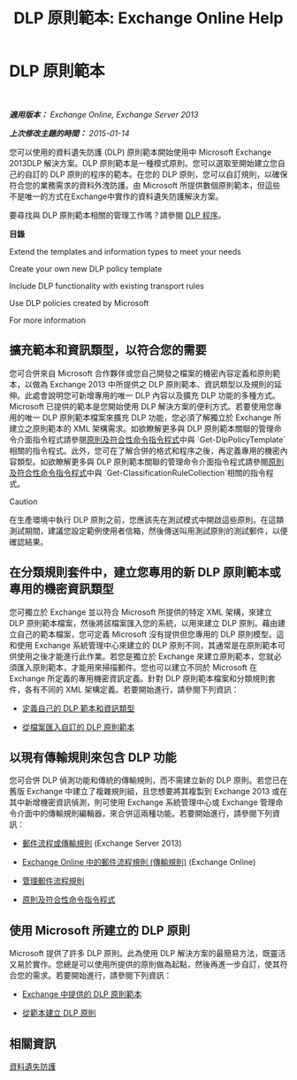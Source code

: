 ﻿---
title: 'DLP 原則範本: Exchange Online Help'
TOCTitle: DLP 原則範本
ms:assetid: c7b1a8e4-30d9-4409-85c5-f85ae023737d
ms:mtpsurl: https://technet.microsoft.com/zh-tw/library/JJ657730(v=EXCHG.150)
ms:contentKeyID: 50474170
ms.date: 05/23/2018
mtps_version: v=EXCHG.150
ms.translationtype: MT
---

# DLP 原則範本

 

_**適用版本：** Exchange Online, Exchange Server 2013_

_**上次修改主題的時間：** 2015-01-14_

您可以使用的資料遺失防護 (DLP) 原則範本開始使用中 Microsoft Exchange 2013DLP 解決方案。DLP 原則範本是一種模式原則。您可以選取至開始建立您自己的自訂的 DLP 原則的程序的範本。在您的 DLP 原則，您可以自訂規則，以確保符合您的業務需求的資料外洩防護。由 Microsoft 所提供數個原則範本，但這些不是唯一的方式在Exchange中實作的資料遺失防護解決方案。

要尋找與 DLP 原則範本相關的管理工作嗎？請參閱 [DLP 程序](dlp-procedures-exchange-2013-help.md)。

**目錄**

Extend the templates and information types to meet your needs

Create your own new DLP policy template

Include DLP functionality with existing transport rules

Use DLP policies created by Microsoft

For more information

## 擴充範本和資訊類型，以符合您的需要

您可合併來自 Microsoft 合作夥伴或您自己開發之檔案的機密內容定義和原則範本，以做為 Exchange 2013 中所提供之 DLP 原則範本、資訊類型以及規則的延伸。此處會說明您可新增專用的唯一 DLP 內容以及擴充 DLP 功能的多種方式。Microsoft 已提供的範本是您開始使用 DLP 解決方案的便利方式。若要使用您專用的唯一 DLP 原則範本檔案來擴充 DLP 功能，您必須了解獨立於 Exchange 所建立之原則範本的 XML 架構需求。如欲瞭解更多與 DLP 原則範本關聯的管理命令介面指令程式請參閱[原則及符合性命令指令程式](https://technet.microsoft.com/zh-tw/library/dd298082\(v=exchg.150\))中與 `Get-DlpPolicyTemplate`相關的指令程式。此外，您可在了解合併的格式和程序之後，再定義專用的機密內容類型。如欲瞭解更多與 DLP 原則範本關聯的管理命令介面指令程式請參閱[原則及符合性命令指令程式](https://technet.microsoft.com/zh-tw/library/dd298082\(v=exchg.150\))中與 `Get-ClassificationRuleCollection`相關的指令程式。


> [!CAUTION]  
> 在生產環境中執行 DLP 原則之前，您應該先在測試模式中開啟這些原則。在這類測試期間，建議您設定範例使用者信箱，然後傳送叫用測試原則的測試郵件，以便確認結果。




## 在分類規則套件中，建立您專用的新 DLP 原則範本或專用的機密資訊類型

您可獨立於 Exchange 並以符合 Microsoft 所提供的特定 XML 架構，來建立 DLP 原則範本檔案，然後將該檔案匯入您的系統，以用來建立 DLP 原則。藉由建立自己的範本檔案，您可定義 Microsoft 沒有提供但您專用的 DLP 原則模型。這和使用 Exchange 系統管理中心來建立的 DLP 原則不同，其通常是在原則範本可供使用之後才能進行此作業。若您是獨立於 Exchange 來建立原則範本，您就必須匯入原則範本，才能用來掃描郵件。您也可以建立不同於 Microsoft 在 Exchange 所定義的專用機密資訊定義。針對 DLP 原則範本檔案和分類規則套件，各有不同的 XML 架構定義。若要開始進行，請參閱下列資訊：

  -  [定義自己的 DLP 範本和資訊類型](define-your-own-dlp-templates-and-information-types-exchange-2013-help.md)

  -  [從檔案匯入自訂的 DLP 原則範本](import-a-custom-dlp-policy-template-from-a-file-exchange-2013-help.md)

## 以現有傳輸規則來包含 DLP 功能

您可合併 DLP 偵測功能和傳統的傳輸規則，而不需建立新的 DLP 原則。若您已在舊版 Exchange 中建立了複雜規則組，且您想要將其複製到 Exchange 2013 或在其中新增機密資訊偵測，則可使用 Exchange 系統管理中心或 Exchange 管理命令介面中的傳輸規則編輯器，來合併這兩種功能。若要開始進行，請參閱下列資訊：

  -  [郵件流程或傳輸規則](mail-flow-rules-transport-rules-in-exchange-2013-exchange-2013-help.md) (Exchange Server 2013)

  -  [Exchange Online 中的郵件流程規則 (傳輸規則)](https://technet.microsoft.com/zh-tw/library/jj919238\(v=exchg.150\)) (Exchange Online)

  -  [管理郵件流程規則](manage-mail-flow-rules-exchange-2013-help.md)
    
  -  [原則及符合性命令指令程式](https://technet.microsoft.com/zh-tw/library/dd298082\(v=exchg.150\))

## 使用 Microsoft 所建立的 DLP 原則

Microsoft 提供了許多 DLP 原則。此為使用 DLP 解決方案的最簡易方法，既靈活又易於實作。您總是可以使用所提供的原則做為起點，然後再進一步自訂，使其符合您的需求。若要開始進行，請參閱下列資訊：

  - [Exchange 中提供的 DLP 原則範本](dlp-policy-templates-supplied-in-exchange-exchange-2013-help.md)

  - [從範本建立 DLP 原則](how-to-new-dlp-data-loss-prevention-policy-template.md)

## 相關資訊

[資料遺失防護](technical-overview-of-dlp-data-loss-prevention-in-exchange.md)


